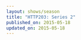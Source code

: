 ```yaml
---
layout: shows/season
title: "HTTP203: Series 2"
published_on: 2015-05-18
updated_on: 2015-05-18
---
```


